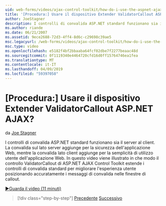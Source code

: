```yaml
---
uid: web-forms/videos/ajax-control-toolkit/how-do-i-use-the-aspnet-ajax-validatorcallout-extender
title: '[Procedura:] Usare il dispositivo Extender ValidatorCallout ASP.NET AJAX? | Microsoft Docs'
author: JoeStagner
description: I controlli di convalida ASP.NET standard funzionano sia il server al client. La convalida sul lato server aggiunge per la sicurezza dell'applicazione Web, mentre c...
ms.author: riande
ms.date: 06/21/2007
ms.assetid: 9ece2688-72d3-4ff4-8d6c-c29698c39ae5
msc.legacyurl: /web-forms/videos/ajax-control-toolkit/how-do-i-use-the-aspnet-ajax-validatorcallout-extender
msc.type: video
ms.openlocfilehash: e5182f4bf2bbaaba64fcf02dbe7f2277beaac48d
ms.sourcegitcommit: 0f1119340e4464720cfd16d0ff15764746ea1fea
ms.translationtype: MT
ms.contentlocale: it-IT
ms.lasthandoff: 04/09/2019
ms.locfileid: "59397058"
---
```

# <a name="how-do-i-use-the-aspnet-ajax-validatorcallout-extender"></a>[Procedura:] Usare il dispositivo Extender ValidatorCallout ASP.NET AJAX?

da [Joe Stagner](https://github.com/JoeStagner)

I controlli di convalida ASP.NET standard funzionano sia il server al client. La convalida sul lato server aggiunge per la sicurezza dell'applicazione Web, mentre la convalida lato client aggiunge per la semplicità di utilizzo utente dell'applicazione Web. In questo video viene illustrato in che modo il controllo ValidatorCallout di ASP.NET AJAX Control Toolkit estende i controlli di convalida standard per migliorare l'esperienza utente posizionando accuratamente i messaggi di convalida nelle finestre di callout.

[&#9654;Guarda il video (11 minuti)](https://channel9.msdn.com/Blogs/ASP-NET-Site-Videos/how-do-i-use-the-aspnet-ajax-validatorcallout-extender)

> [!div class="step-by-step"]
> [Precedente](how-do-i-use-the-numericupdown-extender-control.md)
> [Successivo](how-do-i-use-the-aspnet-ajax-resizablecontrol-extender.md)
